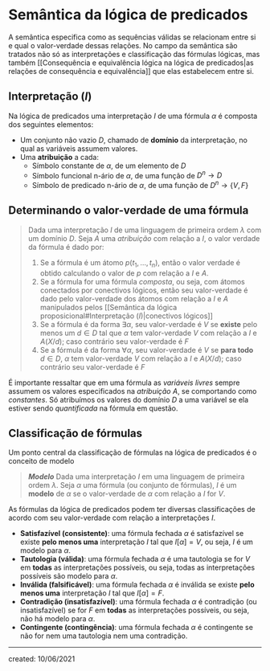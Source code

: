 # Semântica da lógica de predicados
A semântica especifica como as sequências válidas se relacionam entre si e qual o valor-verdade dessas relações. No campo da semântica são tratados não só as interpretações e classificação das fórmulas lógicas, mas também [[Consequência e equivalência lógica na lógica de predicados|as relações de consequência e equivalência]] que elas estabelecem entre si.

## Interpretação ($I$)
Na lógica de predicados uma interpretação $I$ de uma fórmula $\alpha$ é composta dos seguintes elementos:
- Um conjunto não vazio $D$, chamado de **domínio** da interpretação, no qual as variáveis assumem valores.
- Uma **atribuição** a cada:
  - Símbolo constante de $\alpha$, de um elemento de $D$
  - Símbolo funcional n-ário de $\alpha$, de uma função de $D^n \rightarrow D$
  - Símbolo de predicado n-ário de $\alpha$, de uma função de $D^n \rightarrow \{V,F\}$

## Determinando o valor-verdade de uma fórmula
> Dada uma interpretação $I$ de uma linguagem de primeira ordem $\lambda$ com um domínio $D$. Seja $A$ uma *atribuição* com relação a $I$, o valor verdade da fórmula é dado por:
> 1. Se a fórmula é um átomo $p(t_1,\dots,t_n)$, então o valor verdade é obtido calculando o valor de $p$ com relação a $I$ e $A$.
> 2. Se a fórmula for uma fórmula *composta*, ou seja, com átomos conectados por conectivos lógicos, então seu valor-verdade é dado pelo valor-verdade dos átomos com relação a $I$ e $A$ manipulados pelos [[Semântica da lógica proposicional#Interpretação ($I$)|conectivos lógicos]]
> 3. Se a fórmula é da forma $\exists \alpha$, seu valor-verdade é $V$ se **existe** pelo menos um $d \in D$ tal que $\alpha$ tem valor-verdade $V$ com relação a $I$ e $A(X/d)$; caso contrário seu valor-verdade é $F$
> 4. Se a fórmula é da forma $\forall \alpha$, seu valor-verdade é $V$ se **para todo** $d \in D$, $\alpha$ tem valor-verdade $V$ com relação a $I$ e $A(X/d)$; caso contrário seu valor-verdade é $F$

É importante ressaltar que em uma fórmula as *variáveis livres* sempre assumem os valores especificados na *atribuição* $A$, se comportando como *constantes*. Só atribuímos os valores do domínio $D$ a uma variável se ela estiver sendo *quantificada* na fórmula em questão.

## Classificação de fórmulas
Um ponto central da classificação de fórmulas na lógica de predicados é o conceito de modelo

> ***Modelo***
> Dada uma interpretação $I$ em uma linguagem de primeira ordem $\lambda$. Seja $\alpha$ uma fórmula (ou conjunto de fórmulas), $I$ é um **modelo** de $\alpha$ se o valor-verdade de $\alpha$ com relação a $I$ for $V$.

As fórmulas da lógica de predicados podem ter diversas classificações de acordo com seu valor-verdade com relação a interpretações $I$.

- **Satisfazível (consistente)**: uma fórmula fechada $\alpha$ é satisfazível se existe **pelo menos uma** interpretação $I$ tal que $I[\alpha] = V$, ou seja, $I$ é um modelo para $\alpha$.
- **Tautologia (válida)**: uma fórmula fechada $\alpha$ é uma tautologia se for $V$ em **todas** as interpretações possíveis, ou seja, todas as interpretações possíveis são modelo para $\alpha$.
- **Inválida (falsificável)**: uma fórmula fechada $\alpha$ é inválida se existe **pelo menos uma** interpretação $I$ tal que $I[\alpha] = F$.
- **Contradição (insatisfazível)**: uma fórmula fechada $\alpha$ é contradição (ou insatisfazível) se for $F$ em **todas** as interpretações possíveis, ou seja, não há modelo para $\alpha$.
- **Contingente (contingência)**: uma fórmula fechada $\alpha$ é contingente se não for nem uma tautologia nem uma contradição.

---

created: 10/06/2021
